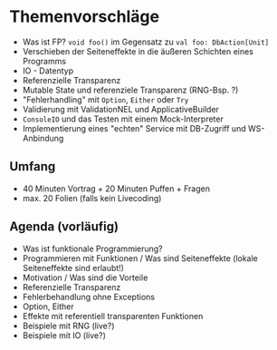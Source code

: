 # Themenvorschläge

* Was ist FP? `void foo()` im Gegensatz zu `val foo: DbAction[Unit]`
* Verschieben der Seiteneffekte in die äußeren Schichten eines Programms
* IO - Datentyp
* Referenzielle Transparenz
* Mutable State und referenziele Transparenz (RNG-Bsp. ?)
* "Fehlerhandling" mit `Option`, `Either` oder `Try`
* Validierung mit ValidationNEL und ApplicativeBuilder
* `ConsoleIO` und das Testen mit einem Mock-Interpreter
* Implementierung eines "echten" Service mit DB-Zugriff und WS-Anbindung

## Umfang
* 40 Minuten Vortrag + 20 Minuten Puffen + Fragen
* max. 20 Folien (falls kein Livecoding)

## Agenda (vorläufig)
* Was ist funktionale Programmierung?
 * Programmieren mit Funktionen / Was sind Seiteneffekte (lokale Seiteneffekte sind erlaubt!)
 * Motivation / Was sind die Vorteile
 * Referenzielle Transparenz
* Fehlerbehandlung ohne Exceptions
 * Option, Either
* Effekte mit referentiell transparenten Funktionen
 * Beispiele mit RNG (live?)
 * Beispiele mit IO (live?)
